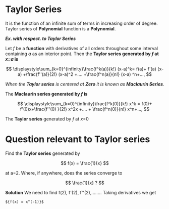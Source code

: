 # Taylor Series

 It is the function of an infinite sum of terms in increasing order of degree. Taylor series of **Polynomial** function is a **Polynomial**. 

**_Ex. with respect. to **Taylor Series**_**

Let _f_ be a **function** with derivatives of all orders throughout some interval containing _a_ as an interior point. Then the **Taylor series generated by _f_ at _x=a_ is** 

$$
\displaystyle\sum_{k=0}^{infinity}\frac{f^k(a)}{k!} (x-a)^k= f(a)+ f'(a) (x-a) +\frac{f''(a)}{2!} (x-a)^2 +.... +\frac{f^n(a)}{n!} (x-a) ^n+..., 
$$                                                              
                                                             
 _When the **Taylor series** is centered at **Zero** it is known as **Maclaurin Series**._
 
 The **Maclaurin series generated by _f_ is**
 
 $$
 \displaystyle\sum_{k=0}^{infinity}\frac{f^k(0)}{k!} x^k = f(0)+ f'(0)x+\frac{f''(0) }{2!} x^2x +.... + \frac{f^n(0)}{n!} x^n+..., 
 $$
 
The **Taylor series** generated by _f_ at _x_=0
 

# Question relevant to **Taylor series**
Find the **Taylor series** generated by

$$ 
f(x) = \frac{1}{x}
$$
                                       
at a=2. Where, if anywhere, does the series converge to
                                       
$$
\frac{1}{x} ? 
$$
 
**Solution**
We need to find f(2), f'(2), f''(2),........ Taking derivatives we get
      
    ${f(x) = x^(-1)}$
    
      
      
             

 
             
     
     
     
     
